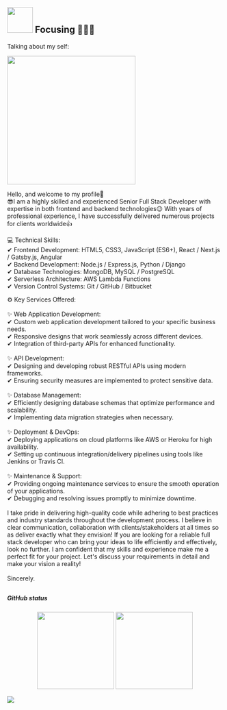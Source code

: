 ## <img height="60" width="60" src="https://media.giphy.com/media/lP8xu5t2DLGG045H8F/giphy.gif" /> Focusing 🚀🚀🚀


Talking about my self: 

<img src="https://media.giphy.com/media/26DoiqmYcxgFICb3G/giphy.gif" width="300" height="300" />

Hello, and welcome to my profile👋
<br />
😎I am a highly skilled and experienced Senior Full Stack Developer with expertise in both frontend and backend technologies😉
With years of professional experience, I have successfully delivered numerous projects for clients worldwide👍

💻 Technical Skills: <br />
✔ Frontend Development: HTML5, CSS3, JavaScript (ES6+), React / Next.js / Gatsby.js, Angular <br />
✔ Backend Development: Node.js / Express.js, Python / Django <br />
✔ Database Technologies: MongoDB, MySQL / PostgreSQL <br />
✔ Serverless Architecture: AWS Lambda Functions <br />
✔ Version Control Systems: Git / GitHub / Bitbucket <br />

⚙ Key Services Offered:
<br /><br />
✨ Web Application Development:<br />
✔ Custom web application development tailored to your specific business needs.<br />
✔ Responsive designs that work seamlessly across different devices.<br />
✔ Integration of third-party APIs for enhanced functionality.<br />
<br />
✨ API Development:<br />
✔ Designing and developing robust RESTful APIs using modern frameworks.<br />
✔ Ensuring security measures are implemented to protect sensitive data.<br />
<br />
✨ Database Management:<br />
✔ Efficiently designing database schemas that optimize performance and scalability.<br />
✔ Implementing data migration strategies when necessary.<br />
<br />
✨ Deployment & DevOps:<br />
✔ Deploying applications on cloud platforms like AWS or Heroku for high availability.<br />
✔ Setting up continuous integration/delivery pipelines using tools like Jenkins or Travis CI.<br />
<br />
✨ Maintenance & Support:<br />
✔ Providing ongoing maintenance services to ensure the smooth operation of your applications.<br />
✔ Debugging and resolving issues promptly to minimize downtime.<br />
<br />
I take pride in delivering high-quality code while adhering to best practices and industry standards throughout the development process. I believe in clear communication, collaboration with clients/stakeholders at all times so as deliver exactly what they envision!
If you are looking for a reliable full stack developer who can bring your ideas to life efficiently and effectively, look no further. I am confident that my skills and experience make me a perfect fit for your project. Let's discuss your requirements in detail and make your vision a reality!
<br /><br />
Sincerely.

##
##### GitHub status
<p align="center">
   <img height="180em" src="https://github-readme-stats.vercel.app/api?username=epicdeveloper0928&show_icons=true&theme=tokyonight&include_all_commits=true&count_private=true"/>
   <img height="180em" src="https://github-readme-stats.vercel.app/api/top-langs/?username=epicdeveloper0928&layout=compact&langs_count=6&theme=tokyonight"/>

</p>
<img src="https://github.com/punitkmryh/punitkmryh/blob/master/wave.svg" />
